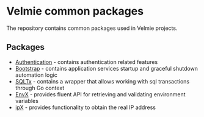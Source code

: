 # Velmie common packages

The repository contains common packages used in Velmie projects.

## Packages

- [Authentication](./authentication) - contains authentication related features
- [Bootstrap](./bootstrap) - contains application services startup and graceful shutdown automation logic
- [SQLTx](./sqltx) - contains a wrapper that allows working with sql transactions through Go context
- [EnvX](./envx) - provides fluent API for retrieving and validating environment variables
- [ipX](./ipx) - provides functionality to obtain the real IP address